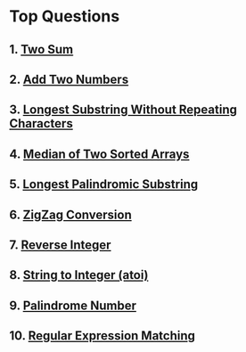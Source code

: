 # Top Questions

## 1. [Two Sum](#1-two-sum)

## 2. [Add Two Numbers](#2-add-two-numbers)

## 3. [Longest Substring Without Repeating Characters](#3-longest-substring-without-repeating-characters)

## 4. [Median of Two Sorted Arrays](#4-median-of-two-sorted-arrays)

## 5. [Longest Palindromic Substring](#5-longest-palindromic-substring)

## 6. [ZigZag Conversion](#6-zigzag-conversion)

## 7. [Reverse Integer](#7-reverse-integer)

## 8. [String to Integer (atoi)](#8-string-to-integer-atoi)

## 9. [Palindrome Number](#9-palindrome-number)

## 10. [Regular Expression Matching](#10-regular-expression-matching)
